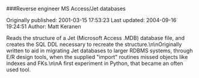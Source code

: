 ###Reverse engineer MS Access/Jet databases

Originally published: 2001-03-15 17:53:23
Last updated: 2004-09-16 19:24:51
Author: Matt Keranen

Reads the structure of a Jet (Microsoft Access .MDB) database file, and creates the SQL DDL necessary to recreate the structure.\n\nOriginally written to aid in migrating Jet databases to larger RDBMS systems, through E/R design tools, when the supplied "import" routines missed objects like indexes and FKs.\n\nA first experiment in Python, that became an often used tool.